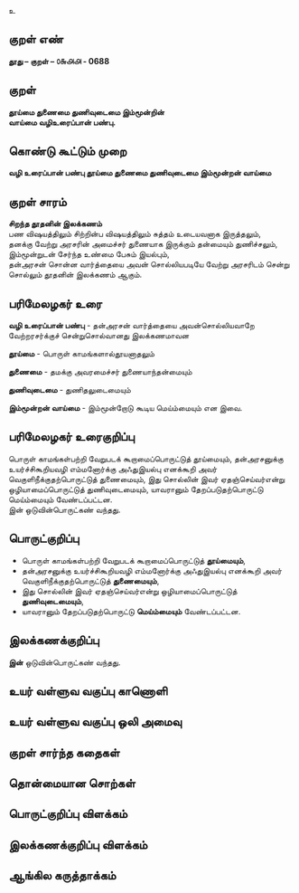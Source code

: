 உ

## குறள் எண் 

**தூது – குறள் – ௦௬௮௮ - 0688**  

## குறள் 

**தூய்மை துணைமை துணிவுடைமை இம்மூன்றின்  
வாய்மை வழிஉரைப்பான் பண்பு.**  

## கொண்டு கூட்டும் முறை

**வழி உரைப்பான் பண்பு தூய்மை துணைமை துணிவுடைமை இம்மூன்றன் வாய்மை** 

## குறள் சாரம்   

**சிறந்த தூதனின் இலக்கணம்**  
பண விஷயத்திலும் சிற்றின்ப விஷயத்திலும் சுத்தம் உடையவனாக இருத்தலும்,  
தனக்கு வேற்று அரசரின் அமைச்சர் துணையாக இருக்கும் தன்மையும் துணிச்சலும்,  
இம்மூன்றுடன் சேர்ந்த உண்மை பேசும் இயல்பும்,  
தன்அரசன் சொன்ன வார்த்தையை அவன் சொல்லியபடியே வேற்று அரசரிடம் சென்று சொல்லும் தூதனின் இலக்கணம் ஆகும்.  

## பரிமேலழகர் உரை

**வழி உரைப்பான் பண்பு** - தன்அரசன் வார்த்தையை அவன்சொல்லியவாறே வேற்றரசர்க்குச் சென்றுசொல்வானது இலக்கணமாவன  

**தூய்மை** - பொருள் காமங்களால்தூயனாதலும்  

**துணைமை** - தமக்கு அவரமைச்சர் துணையாந்தன்மையும்  

**துணிவுடைமை** - துணிதலுடைமையும்  

**இம்மூன்றன் வாய்மை** - இம்மூன்றோடு கூடிய மெய்ம்மையும் என இவை.   

## பரிமேலழகர் உரைகுறிப்பு   

பொருள் காமங்கள்பற்றி வேறுபடக் கூறாமைப்பொருட்டுத் தூய்மையும், தன்அரசனுக்கு உயர்ச்சிகூறியவழி எம்மனோர்க்கு அஃதுஇயல்பு எனக்கூறி அவர் வெகுளிநீக்குதற்பொருட்டுத் துணைமையும், இது சொல்லின் இவர் ஏதஞ்செய்வர்என்று ஒழியாமைப்பொருட்டுத் துணிவுடைமையும், யாவரானும் தேறப்படுதற்பொருட்டு மெய்ம்மையும் வேண்டப்பட்டன.  
இன் ஒடுவின்பொருட்கண் வந்தது.  

## பொருட்குறிப்பு 

* பொருள் காமங்கள்பற்றி வேறுபடக் கூறாமைப்பொருட்டுத் **தூய்மையும்**,  
* தன்அரசனுக்கு உயர்ச்சிகூறியவழி எம்மனோர்க்கு அஃதுஇயல்பு எனக்கூறி அவர் வெகுளிநீக்குதற்பொருட்டுத் **துணைமையும்**,  
* இது சொல்லின் இவர் ஏதஞ்செய்வர்என்று ஒழியாமைப்பொருட்டுத் **துணிவுடைமையும்**,  
* யாவரானும் தேறப்படுதற்பொருட்டு **மெய்ம்மையும்** வேண்டப்பட்டன.    

## இலக்கணக்குறிப்பு  

**இன்** ஒடுவின்பொருட்கண் வந்தது.  

## உயர் வள்ளுவ வகுப்பு காணொளி


## உயர் வள்ளுவ வகுப்பு ஒலி அமைவு 

 
## குறள் சார்ந்த கதைகள் 


## தொன்மையான சொற்கள்


## பொருட்குறிப்பு விளக்கம்


## இலக்கணக்குறிப்பு விளக்கம்


## ஆங்கில கருத்தாக்கம் 


